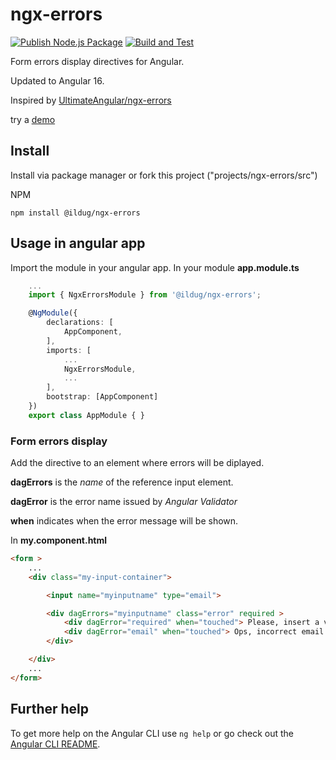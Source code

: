 # ngx-errors

[![Publish Node.js Package](https://github.com/ilDug/ngx-errors/actions/workflows/npm-publish.yml/badge.svg)](https://github.com/ilDug/ngx-errors/actions/workflows/npm-publish.yml)
[![Build and Test](https://github.com/ilDug/ngx-errors/actions/workflows/build%20and%20test.yml/badge.svg)](https://github.com/ilDug/ngx-errors/actions/workflows/build%20and%20test.yml)

Form errors display directives for Angular.

Updated to Angular 16.

Inspired by [UltimateAngular/ngx-errors](https://github.com/UltimateAngular/ngx-errors)

try a [demo](https://ildug.github.io/ngx-errors/)

## Install

Install via package manager or fork this project ("projects/ngx-errors/src")

NPM 

```
npm install @ildug/ngx-errors
```

## Usage in angular app

Import the module in your angular app. In your module **app.module.ts**

``` typescript
    ...
    import { NgxErrorsModule } from '@ildug/ngx-errors';

    @NgModule({
        declarations: [
            AppComponent,
        ],
        imports: [
            ...
            NgxErrorsModule,
            ...
        ],
        bootstrap: [AppComponent]
    })
    export class AppModule { }
```

### Form errors display

Add the directive to an element where errors will be diplayed.

**dagErrors** is the *name* of the reference input element.

**dagError** is the error name issued by  *Angular Validator* 

**when** indicates when the error message will be shown.

In **my.component.html**

``` html
<form >
    ...
    <div class="my-input-container">

        <input name="myinputname" type="email">

        <div dagErrors="myinputname" class="error" required >
            <div dagError="required" when="touched"> Please, insert a value</div>
            <div dagError="email" when="touched"> Ops, incorrect email format</div>
        </div>

    </div>
    ...
</form>
```

## Further help

To get more help on the Angular CLI use `ng help` or go check out the [Angular CLI README](https://github.com/angular/angular-cli/blob/master/README.md).
